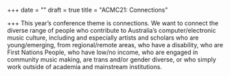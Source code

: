 +++
date = ""
draft = true
title = "ACMC21: Connections"

+++
This year’s conference theme is connections. We want to connect the diverse range of people who contribute to Australia’s computer/electronic music culture, including and especially artists and scholars who are young/emerging, from regional/remote areas, who have a disability, who are First Nations People, who have low/no income, who are engaged in community music making, are trans and/or gender diverse, or who simply work outside of academia and mainstream institutions. 